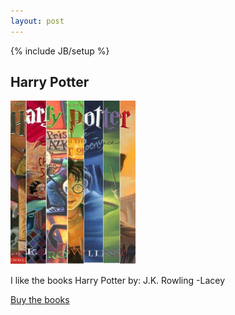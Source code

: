 ```yaml
---
layout: post
---
```

{% include JB/setup %}

## Harry Potter

<img src="/assets/HarryPotter.jpg" alt="Book Cover" style="width: 200px;"/>

I like the books Harry Potter by: J.K. Rowling  -Lacey

[Buy the books](https://www.amazon.com/Harry-Potter-Paperback-Box-Books/dp/0545162076/)
